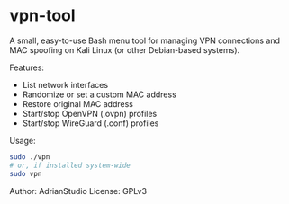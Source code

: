 # vpn-tool

A small, easy-to-use Bash menu tool for managing VPN connections and MAC spoofing on Kali Linux (or other Debian-based systems).

Features:
- List network interfaces
- Randomize or set a custom MAC address
- Restore original MAC address
- Start/stop OpenVPN (.ovpn) profiles
- Start/stop WireGuard (.conf) profiles

Usage:
```bash
sudo ./vpn
# or, if installed system-wide
sudo vpn
```

Author: AdrianStudio
License: GPLv3
